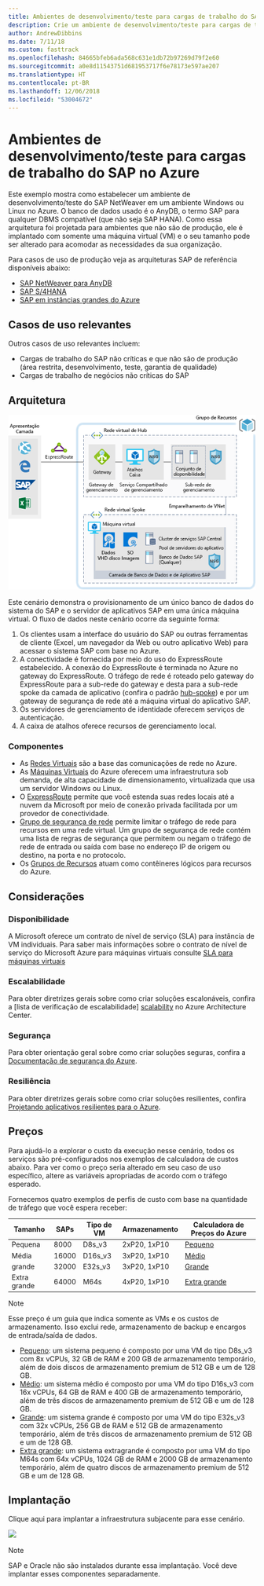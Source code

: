```yaml
---
title: Ambientes de desenvolvimento/teste para cargas de trabalho do SAP no Azure
description: Crie um ambiente de desenvolvimento/teste para cargas de trabalho do SAP.
author: AndrewDibbins
ms.date: 7/11/18
ms.custom: fasttrack
ms.openlocfilehash: 84665bfeb6ada568c631e1db72b97269d79f2e60
ms.sourcegitcommit: a0e8d11543751d681953717f6e78173e597ae207
ms.translationtype: HT
ms.contentlocale: pt-BR
ms.lasthandoff: 12/06/2018
ms.locfileid: "53004672"
---
```

# <a name="devtest-environments-for-sap-workloads-on-azure"></a>Ambientes de desenvolvimento/teste para cargas de trabalho do SAP no Azure

Este exemplo mostra como estabelecer um ambiente de desenvolvimento/teste do SAP NetWeaver em um ambiente Windows ou Linux no Azure. O banco de dados usado é o AnyDB, o termo SAP para qualquer DBMS compatível (que não seja SAP HANA). Como essa arquitetura foi projetada para ambientes que não são de produção, ele é implantado com somente uma máquina virtual (VM) e o seu tamanho pode ser alterado para acomodar as necessidades da sua organização.

Para casos de uso de produção veja as arquiteturas SAP de referência disponíveis abaixo:

* [SAP NetWeaver para AnyDB][sap-netweaver]
* [SAP S/4HANA][sap-hana]
* [SAP em instâncias grandes do Azure][sap-large]

## <a name="relevant-use-cases"></a>Casos de uso relevantes

Outros casos de uso relevantes incluem:

* Cargas de trabalho do SAP não críticas e que não são de produção (área restrita, desenvolvimento, teste, garantia de qualidade)
* Cargas de trabalho de negócios não críticas do SAP

## <a name="architecture"></a>Arquitetura

![Diagrama de arquitetura para ambientes de desenvolvimento/teste para cargas de trabalho do SAP](media/architecture-sap-dev-test.png)

Este cenário demonstra o provisionamento de um único banco de dados do sistema do SAP e o servidor de aplicativos SAP em uma única máquina virtual. O fluxo de dados neste cenário ocorre da seguinte forma:

1. Os clientes usam a interface do usuário do SAP ou outras ferramentas de cliente (Excel, um navegador da Web ou outro aplicativo Web) para acessar o sistema SAP com base no Azure.
2. A conectividade é fornecida por meio do uso do ExpressRoute estabelecido. A conexão do ExpressRoute é terminada no Azure no gateway do ExpressRoute. O tráfego de rede é roteado pelo gateway do ExpressRoute para a sub-rede do gateway e desta para a sub-rede spoke da camada de aplicativo (confira o padrão [hub-spoke][hub-spoke]) e por um gateway de segurança de rede até a máquina virtual do aplicativo SAP.
3. Os servidores de gerenciamento de identidade oferecem serviços de autenticação.
4. A caixa de atalhos oferece recursos de gerenciamento local.

### <a name="components"></a>Componentes

* As [Redes Virtuais](/azure/virtual-network/virtual-networks-overview) são a base das comunicações de rede no Azure.
* As [Máquinas Virtuais](/azure/virtual-machines/windows/overview) do Azure oferecem uma infraestrutura sob demanda, de alta capacidade de dimensionamento, virtualizada que usa um servidor Windows ou Linux.
* O [ExpressRoute](/azure/expressroute/expressroute-introduction) permite que você estenda suas redes locais até a nuvem da Microsoft por meio de conexão privada facilitada por um provedor de conectividade.
* [Grupo de segurança de rede](/azure/virtual-network/security-overview) permite limitar o tráfego de rede para recursos em uma rede virtual. Um grupo de segurança de rede contém uma lista de regras de segurança que permitem ou negam o tráfego de rede de entrada ou saída com base no endereço IP de origem ou destino, na porta e no protocolo. 
* Os [Grupos de Recursos](/azure/azure-resource-manager/resource-group-overview#resource-groups) atuam como contêineres lógicos para recursos do Azure.

## <a name="considerations"></a>Considerações

### <a name="availability"></a>Disponibilidade

 A Microsoft oferece um contrato de nível de serviço (SLA) para instância de VM individuais. Para saber mais informações sobre o contrato de nível de serviço do Microsoft Azure para máquinas virtuais consulte [SLA para máquinas virtuais](https://azure.microsoft.com/support/legal/sla/virtual-machines)

### <a name="scalability"></a>Escalabilidade

Para obter diretrizes gerais sobre como criar soluções escalonáveis, confira a [lista de verificação de escalabilidade] [ scalability] no Azure Architecture Center.

### <a name="security"></a>Segurança

Para obter orientação geral sobre como criar soluções seguras, confira a [Documentação de segurança do Azure][security].

### <a name="resiliency"></a>Resiliência

Para obter diretrizes gerais sobre como criar soluções resilientes, confira [Projetando aplicativos resilientes para o Azure][resiliency].

## <a name="pricing"></a>Preços

Para ajudá-lo a explorar o custo da execução nesse cenário, todos os serviços são pré-configurados nos exemplos de calculadora de custos abaixo. Para ver como o preço seria alterado em seu caso de uso específico, altere as variáveis apropriadas de acordo com o tráfego esperado.

Fornecemos quatro exemplos de perfis de custo com base na quantidade de tráfego que você espera receber:

|Tamanho|SAPs|Tipo de VM|Armazenamento|Calculadora de Preços do Azure|
|----|----|-------|-------|---------------|
|Pequena|8000|D8s_v3|2xP20, 1xP10|[Pequeno](https://azure.com/e/9d26b9612da9466bb7a800eab56e71d1)|
|Média|16000|D16s_v3|3xP20, 1xP10|[Médio](https://azure.com/e/465bd07047d148baab032b2f461550cd)|
grande|32000|E32s_v3|3xP20, 1xP10|[Grande](https://azure.com/e/ada2e849d68b41c3839cc976000c6931)|
Extra grande|64000|M64s|4xP20, 1xP10|[Extra grande](https://azure.com/e/975fb58a965c4fbbb54c5c9179c61cef)|

> [!NOTE]
> Esse preço é um guia que indica somente as VMs e os custos de armazenamento. Isso exclui rede, armazenamento de backup e encargos de entrada/saída de dados.

* [Pequeno](https://azure.com/e/9d26b9612da9466bb7a800eab56e71d1): um sistema pequeno é composto por uma VM do tipo D8s_v3 com 8x vCPUs, 32 GB de RAM e 200 GB de armazenamento temporário, além de dois discos de armazenamento premium de 512 GB e um de 128 GB.
* [Médio](https://azure.com/e/465bd07047d148baab032b2f461550cd): um sistema médio é composto por uma VM do tipo D16s_v3 com 16x vCPUs, 64 GB de RAM e 400 GB de armazenamento temporário, além de três discos de armazenamento premium de 512 GB e um de 128 GB.
* [Grande](https://azure.com/e/ada2e849d68b41c3839cc976000c6931): um sistema grande é composto por uma VM do tipo E32s_v3 com 32x vCPUs, 256 GB de RAM e 512 GB de armazenamento temporário, além de três discos de armazenamento premium de 512 GB e um de 128 GB.
* [Extra grande](https://azure.com/e/975fb58a965c4fbbb54c5c9179c61cef): um sistema extragrande é composto por uma VM do tipo M64s com 64x vCPUs, 1024 GB de RAM e 2000 GB de armazenamento temporário, além de quatro discos de armazenamento premium de 512 GB e um de 128 GB.

## <a name="deployment"></a>Implantação

Clique aqui para implantar a infraestrutura subjacente para esse cenário.

<a href="https://portal.azure.com/#create/Microsoft.Template/uri/https%3A%2F%2Fraw.githubusercontent.com%2Fmspnp%2Fsolution-architectures%2Fmaster%2Fapps%2Fsap-2tier%2Fazuredeploy.json" target="_blank">
    <img src="https://azuredeploy.net/deploybutton.png"/>
</a>

> [!NOTE]
> SAP e Oracle não são instalados durante essa implantação. Você deve implantar esses componentes separadamente.

<!-- links -->
[resiliency]: /azure/architecture/resiliency/
[security]: /azure/security/
[scalability]: /azure/architecture/checklist/scalability
[sap-netweaver]: /azure/architecture/reference-architectures/sap/sap-netweaver
[sap-hana]: /azure/architecture/reference-architectures/sap/sap-s4hana
[sap-large]: /azure/architecture/reference-architectures/sap/hana-large-instances
[hub-spoke]: /azure/architecture/reference-architectures/hybrid-networking/hub-spoke
